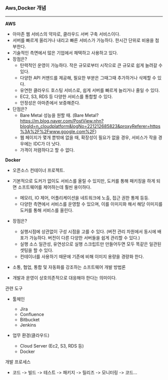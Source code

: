 ### Aws,Docker 개념

<hr>

**AWS**

- 아마존 웹 서비스의 약자로, 클라우드 서버 구축 서비스이다.
- 서버를 빠르게 올리거나 내리고 빠른 서비스가 가능하다. 한시간 단위로 비용을 첨부한다.
- 기술적인 측면에서 많은 기업에서 채택하고 사용하고 있다.
- 장점은?
  - 탄력적인 운영이 가능하다. 작은 규모로부터 시작으로 큰 규모로 쉽게 늘려갈 수 있다.
  - 다양한 API 커맨드를 제공해, 필요한 부분은 그때그때 추가하거나 삭제할 수 있다.
  - 유연한 클라우드 호스팅 서비스로, 쉽게 서버를 빠르게 늘리거나 줄일 수 있다.
  - EC2, S3, RDS 등 다양한 서비스를 통합할 수 있다.
  - 안정성은 아마존에서 보증해준다. 
- 단점은?
  - Bare Metal 성능을 원할 때. (Bare Metal? https://m.blog.naver.com/PostView.nhn?blogId=n_cloudplatform&logNo=221212685823&proxyReferer=https%3A%2F%2Fwww.google.com%2F)
  - 웹 페이지가 몇개 뿐밖에 없을 때, 확장성이 필요가 없을 경우, 서비스가 작을 경우에는 IDC가 더 낫다.
  - 가격이 저렴하다고 할 수 없다.



**Docker**

- 오픈소스 컨테이너 프로젝트.
- 기본적으로 도커가 없이도 서비스를 올릴 수 있지만, 도커를 통해 패키징을 하게 되면 소프트웨어를 제어하는데 훨씬 용이하다.
  - 메모리, IO 제어, 어플리케이션을 네트워크에 노출, 접근 권한 통제 등등.
  - 다양한 측면에서 서비스를 운영할 수 있으며, 이를 이미지화 해서 해당 이미지를 도커를 통해 서비스를 올린다.
- 장점은?
  - 실행시점에 상관없이 구성 시점을 고를 수 있다. (버전 관리 차원에서 동시에 배포가 가능하다. 버전이 다른 다양한 서버들을 쉽게 관리할 수 있다.)
  - 실행 소스 일관성, 유연성으로 실행 스크립트만 만들어두면 모두 똑같은 일관된 셋팅을 할 수 있다.
  - 컨테이너를 사용하기 때문에 기존에 비해 이미지 용량을 경량화 한다.





- 소통, 협업, 통합 및 자동화를 강조하는 소프트웨어 개발 방법론
- 개발과 운영이 상호의존적으로 대응해야 한다는 의미이다.



관련 도구

- 툴체인
  - Jira
  - Confluence
  - Bitbucket
  - Jenkins

- 업무 환경(클라우드)
  - Cloud Server (Ec2, S3, RDS 등)
  - Docker



개발 프로세스

- 코드 -> 빌드 -> 테스트 -> 패키지 -> 릴리즈 -> 모니터링 -> 코드...












